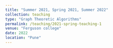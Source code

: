 ```yaml
---
title: "Summer 2021, Spring 2021, Summer 2022"
collection: teaching
type: "Graph Theoretic Algorithms"
permalink: /teaching/2021-spring-teaching-1
venue: "Ferguson college"
date: 2022
location: "Pune"
---
```


